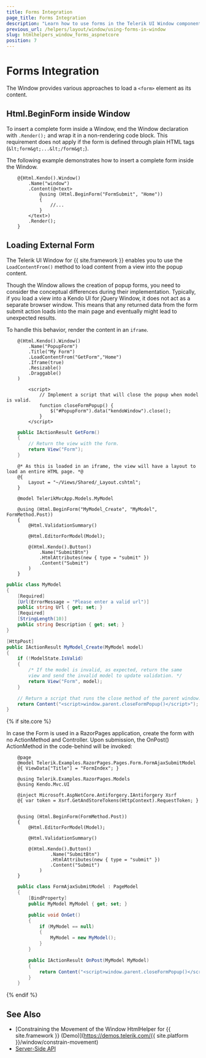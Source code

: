 ```yaml
---
title: Forms Integration
page_title: Forms Integration
description: "Learn how to use forms in the Telerik UI Window component for {{ site.framework }}."
previous_url: /helpers/layout/window/using-forms-in-window
slug: htmlhelpers_window_forms_aspnetcore
position: 7
---
```


# Forms Integration

The Window provides various approaches to load a `<form>` element as its content.

## Html.BeginForm inside Window

To insert a complete form inside a Window, end the Window declaration with `.Render();` and wrap it in a non-rendering code block. This requirement does not apply if the form is defined through plain HTML tags (`&lt;form&gt;...&lt;/form&gt;`).

The following example demonstrates how to insert a complete form inside the Window.

```HtmlHelper
    @{Html.Kendo().Window()
        .Name("window")
        .Content(@<text>
            @using (Html.BeginForm("FormSubmit", "Home"))
            {
                //...
            }
        </text>)
        .Render();
    }
```

## Loading External Form

The Telerik UI Window for {{ site.framework }} enables you to use the `LoadContentFrom()` method to load content from a view into the popup content.

Though the Window allows the creation of popup forms, you need to consider the conceptual differences during their implementation. Typically, if you load a view into a Kendo UI for jQuery Window, it does not act as a separate browser window. This means that any returned data from the form submit action loads into the main page and eventually might lead to unexpected results.

To handle this behavior, render the content in an `iframe`.

```HtmlHelper(Index.cshtml)
    @(Html.Kendo().Window()
        .Name("PopupForm")
        .Title("My Form")
        .LoadContentFrom("GetForm","Home")
        .Iframe(true)
        .Resizable()
        .Draggable()
    )

        <script>
            // Implement a script that will close the popup when model is valid.
            function closeFormPopup() {
                $("#PopupForm").data("kendoWindow").close();
            }
        </script>
```
```HomeController.cs
    public IActionResult GetForm()
    {
        // Return the view with the form.
        return View("Form");
    }
```
```HtmlHelper(Form.cshtml)
    @* As this is loaded in an iframe, the view will have a layout to load an entire HTML page. *@
    @{
        Layout = "~/Views/Shared/_Layout.cshtml";
    }

    @model TelerikMvcApp.Models.MyModel

    @using (Html.BeginForm("MyModel_Create", "MyModel", FormMethod.Post))
    {
        @Html.ValidationSummary()

        @Html.EditorForModel(Model);

        @(Html.Kendo().Button()
            .Name("SubmitBtn")
            .HtmlAttributes(new { type = "submit" })
            .Content("Submit")
        )
    }
```
```MyModel.cs
public class MyModel
{
    [Required]
    [Url(ErrorMessage = "Please enter a valid url")]
    public string Url { get; set; }
    [Required]
    [StringLength(10)]
    public string Description { get; set; }
}
```
```MyModelController.cs
[HttpPost]
public IActionResult MyModel_Create(MyModel model)
{
    if (!ModelState.IsValid)
    {
        /* If the model is invalid, as expected, return the same
        view and send the invalid model to update validation. */
        return View("Form", model);
    }

    // Return a script that runs the close method of the parent window.
    return Content("<script>window.parent.closeFormPopup()</script>");
}
```

{% if site.core %}

In case the Form is used in a RazorPages application, create the form with no ActionMethod and Controller. Upon submission, the OnPost() ActionMethod in the code-behind will be invoked:

```HtmlHelper(Form.cshtml)
    @page
    @model Telerik.Examples.RazorPages.Pages.Form.FormAjaxSubmitModel
    @{ ViewData["Title"] = "FormIndex"; }

    @using Telerik.Examples.RazorPages.Models
    @using Kendo.Mvc.UI

    @inject Microsoft.AspNetCore.Antiforgery.IAntiforgery Xsrf
    @{ var token = Xsrf.GetAndStoreTokens(HttpContext).RequestToken; }


    @using (Html.BeginForm(FormMethod.Post))
    {
        @Html.EditorForModel(Model);

        @Html.ValidationSummary()
        
        @(Html.Kendo().Button()
                .Name("SubmitBtn")
                .HtmlAttributes(new { type = "submit" })
                .Content("Submit")
            )
    }
```
```Form.cshtml.cs
    public class FormAjaxSubmitModel : PageModel
    {
        [BindProperty]
        public MyModel MyModel { get; set; }

        public void OnGet()
        {
            if (MyModel == null)
            {
                MyModel = new MyModel();
            }
        }

        public IActionResult OnPost(MyModel MyModel)
        {
            return Content("<script>window.parent.closeFormPopup()</script>");
        }
    }
```
{% endif %}


## See Also

* [Constraining the Movement of the Window HtmlHelper for {{ site.framework }} (Demo)](https://demos.telerik.com/{{ site.platform }}/window/constrain-movement)
* [Server-Side API](/api/window)
